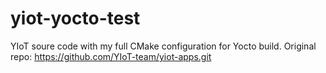 # yiot-yocto-test
YIoT soure code with my full CMake configuration for Yocto build.
Original repo: https://github.com/YIoT-team/yiot-apps.git
